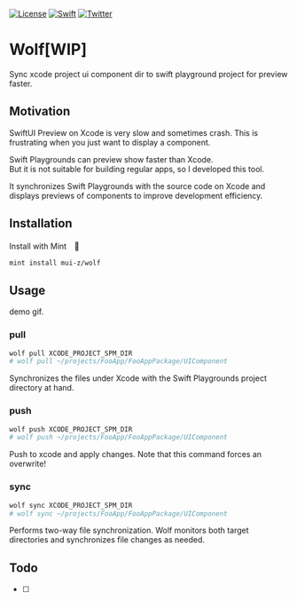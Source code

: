 
[![License](https://img.shields.io/github/license/mui-z/wolf?labelColor=333333)](https://github.com/mui-z/wolf/blob/main/LICENSE)
[![Swift](https://img.shields.io/badge/Swift-FA7343)](https://github.com/apple/swift)
[![Twitter](https://img.shields.io/twitter/url/https/twitter.com/mui_z_.svg?style=social&label=Follow%20%40mui-z)](https://twitter.com/mui_z_)


# Wolf[WIP]

Sync xcode project ui component dir to swift playground project for preview faster.

## Motivation

SwiftUI Preview on Xcode is very slow and sometimes crash.
This is frustrating when you just want to display a component.

Swift Playgrounds can preview show faster than Xcode.  
But it is not suitable for building regular apps, so I developed this tool.

It synchronizes Swift Playgrounds with the source code on Xcode and displays previews of components to improve development efficiency.

## Installation 

Install with Mint　🌱
```bash
mint install mui-z/wolf
```

## Usage

demo gif.

### pull

```bash
wolf pull XCODE_PROJECT_SPM_DIR
# wolf pull ~/projects/FooApp/FooAppPackage/UIComponent
```

Synchronizes the files under Xcode with the Swift Playgrounds project directory at hand.

### push

```bash
wolf push XCODE_PROJECT_SPM_DIR 
# wolf push ~/projects/FooApp/FooAppPackage/UIComponent
```

Push to xcode and apply changes.
Note that this command forces an overwrite!

### sync

```bash
wolf sync XCODE_PROJECT_SPM_DIR 
# wolf sync ~/projects/FooApp/FooAppPackage/UIComponent
```

Performs two-way file synchronization.
Wolf monitors both target directories and synchronizes file changes as needed.

## Todo

- [ ] 

